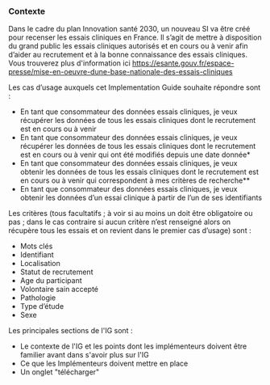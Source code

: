 ### Contexte

Dans le cadre du plan Innovation santé 2030, un nouveau SI va être créé pour recenser les essais cliniques en France. Il s’agit de mettre à disposition du grand public les essais cliniques autorisés et en cours ou à venir afin d’aider au recrutement et à la bonne connaissance des essais cliniques.
Vous trouverez plus d'information ici https://esante.gouv.fr/espace-presse/mise-en-oeuvre-dune-base-nationale-des-essais-cliniques

Les cas d’usage auxquels cet Implementation Guide souhaite répondre sont :
-	En tant que consommateur des données essais cliniques, je veux récupérer les données de tous les essais cliniques dont le recrutement est en cours ou à venir
-	En tant que consommateur des données essais cliniques, je veux récupérer les données de tous les essais cliniques dont le recrutement est en cours ou à venir qui ont été modifiés depuis une date donnée*
-	En tant que consommateur des données essais cliniques, je veux obtenir les données de tous les essais cliniques dont le recrutement est en cours ou à venir qui correspondent à mes critères de recherche**
-	En tant que consommateur des données essais cliniques, je veux obtenir les données d’un essai clinique à partir de l’un de ses identifiants

Les critères (tous facultatifs ; à voir si au moins un doit être obligatoire ou pas ; dans le cas contraire si aucun critère n’est renseigné alors on récupère tous les essais et on revient dans le premier cas d’usage) sont :
-	Mots clés
-	Identifiant
-	Localisation
-	Statut de recrutement
-	Age du participant
-	Volontaire sain accepté
-	Pathologie
-	Type d’étude
-	Sexe



Les principales sections de l'IG  sont :
* Le contexte de l'IG et les points dont les implémenteurs doivent être familier avant dans s'avoir plus sur l'IG
* Ce que les Implémenteurs doivent mettre en place
* Un onglet "télécharger"